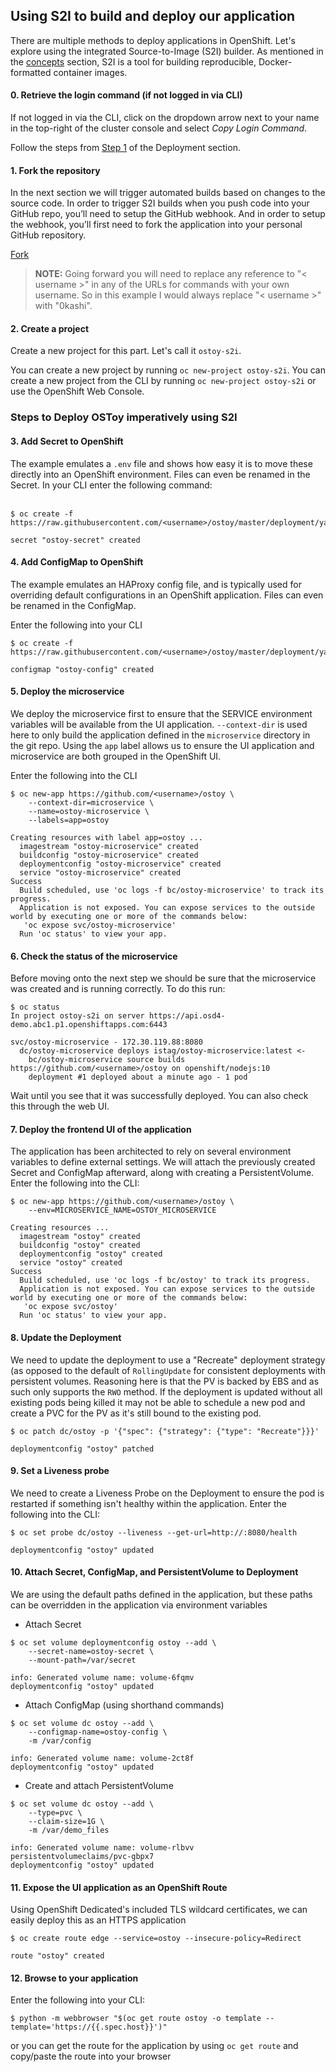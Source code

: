 ## Using S2I to build and deploy our application

There are multiple methods to deploy applications in OpenShift. Let's explore using the integrated Source-to-Image (S2I) builder. As mentioned in the [concepts](2-concepts.md) section, S2I is a tool for building reproducible, Docker-formatted container images. 

#### 0. Retrieve the login command (if not logged in via CLI)
If not logged in via the CLI, click on the dropdown arrow next to your name in the top-right of the cluster console and select *Copy Login Command*.

Follow the steps from [Step 1](4-deployment.md#1-retrieve-the-login-command) of the Deployment section.

#### 1. Fork the repository
In the next section we will trigger automated builds based on changes to the source code. In order to trigger S2I builds when you push code into your GitHub repo, you’ll need to setup the GitHub webhook.  And in order to setup the webhook, you’ll first need to fork the application into your personal GitHub repository.

<a class="github-button" href="https://github.com/openshift-cs/ostoy/fork" data-icon="octicon-repo-forked" data-size="large" aria-label="Fork openshift-cs/ostoy on GitHub">Fork</a>

> **NOTE:** Going forward you will need to replace any reference to "< username >" in any of the URLs for commands with your own username.  So in this example I would always replace "< username >" with "0kashi".

#### 2. Create a project
Create a new project for this part. Let's call it `ostoy-s2i`.  

You can create a new project by running `oc new-project ostoy-s2i`. You can create a new project from the CLI by running `oc new-project ostoy-s2i` or use the OpenShift Web Console.

### Steps to Deploy OSToy imperatively using S2I

#### 3. Add Secret to OpenShift
The example emulates a `.env` file and shows how easy it is to move these directly into an OpenShift environment. Files can even be renamed in the Secret.  In your CLI enter the following command:<br><br>
```shell
$ oc create -f https://raw.githubusercontent.com/<username>/ostoy/master/deployment/yaml/secret.yaml

secret "ostoy-secret" created
```

#### 4. Add ConfigMap to OpenShift
The example emulates an HAProxy config file, and is typically used for overriding default configurations in an OpenShift application. Files can even be renamed in the ConfigMap.

Enter the following into your CLI 
```shell
$ oc create -f https://raw.githubusercontent.com/<username>/ostoy/master/deployment/yaml/configmap.yaml

configmap "ostoy-config" created
```

#### 5. Deploy the microservice
We deploy the microservice first to ensure that the SERVICE environment variables will be available from the UI application. `--context-dir` is used here to only build the application defined in the `microservice` directory in the git repo. Using the `app` label allows us to ensure the UI application and microservice are both grouped in the OpenShift UI.  

Enter the following into the CLI
```shell
$ oc new-app https://github.com/<username>/ostoy \
    --context-dir=microservice \
    --name=ostoy-microservice \
    --labels=app=ostoy

Creating resources with label app=ostoy ...
  imagestream "ostoy-microservice" created
  buildconfig "ostoy-microservice" created
  deploymentconfig "ostoy-microservice" created
  service "ostoy-microservice" created
Success
  Build scheduled, use 'oc logs -f bc/ostoy-microservice' to track its progress.
  Application is not exposed. You can expose services to the outside world by executing one or more of the commands below:
   'oc expose svc/ostoy-microservice'
  Run 'oc status' to view your app.
```
#### 6. Check the status of the microservice
Before moving onto the next step we should be sure that the microservice was created and is running correctly.  To do this run:

```shell
$ oc status
In project ostoy-s2i on server https://api.osd4-demo.abc1.p1.openshiftapps.com:6443

svc/ostoy-microservice - 172.30.119.88:8080
  dc/ostoy-microservice deploys istag/ostoy-microservice:latest <-
    bc/ostoy-microservice source builds https://github.com/<username>/ostoy on openshift/nodejs:10 
    deployment #1 deployed about a minute ago - 1 pod
``` 

Wait until you see that it was successfully deployed. You can also check this through the web UI.

#### 7. Deploy the frontend UI of the application
The application has been architected to rely on several environment variables to define external settings. We will attach the previously created Secret and ConfigMap afterward, along with creating a PersistentVolume.  Enter the following into the CLI:
```shell
$ oc new-app https://github.com/<username>/ostoy \
    --env=MICROSERVICE_NAME=OSTOY_MICROSERVICE

Creating resources ...
  imagestream "ostoy" created
  buildconfig "ostoy" created
  deploymentconfig "ostoy" created
  service "ostoy" created
Success
  Build scheduled, use 'oc logs -f bc/ostoy' to track its progress.
  Application is not exposed. You can expose services to the outside world by executing one or more of the commands below:
   'oc expose svc/ostoy'
  Run 'oc status' to view your app.
```

#### 8. Update the Deployment 
We need to update the deployment to use a "Recreate" deployment strategy (as opposed to the default of `RollingUpdate` for consistent deployments with persistent volumes. Reasoning here is that the PV is backed by EBS and as such only supports the `RWO` method.  If the deployment is updated without all existing pods being killed it may not be able to schedule a new pod and create a PVC for the PV as it's still bound to the existing pod.
```shell
$ oc patch dc/ostoy -p '{"spec": {"strategy": {"type": "Recreate"}}}'

deploymentconfig "ostoy" patched
```

#### 9. Set a Liveness probe 
We need to create a Liveness Probe on the Deployment to ensure the pod is restarted if something isn't healthy within the application.  Enter the following into the CLI:
```shell
$ oc set probe dc/ostoy --liveness --get-url=http://:8080/health

deploymentconfig "ostoy" updated
```

#### 10. Attach Secret, ConfigMap, and PersistentVolume to Deployment
We are using the default paths defined in the application, but these paths can be overridden in the application via environment variables

- Attach Secret
```shell
$ oc set volume deploymentconfig ostoy --add \
    --secret-name=ostoy-secret \
    --mount-path=/var/secret

info: Generated volume name: volume-6fqmv
deploymentconfig "ostoy" updated
```

- Attach ConfigMap (using shorthand commands)
```shell
$ oc set volume dc ostoy --add \
    --configmap-name=ostoy-config \
    -m /var/config

info: Generated volume name: volume-2ct8f
deploymentconfig "ostoy" updated
```

- Create and attach PersistentVolume
```shell
$ oc set volume dc ostoy --add \
    --type=pvc \
    --claim-size=1G \
    -m /var/demo_files

info: Generated volume name: volume-rlbvv
persistentvolumeclaims/pvc-gbpx7
deploymentconfig "ostoy" updated
```

#### 11. Expose the UI application as an OpenShift Route
Using OpenShift Dedicated's included TLS wildcard certificates, we can easily deploy this as an HTTPS application
```shell
$ oc create route edge --service=ostoy --insecure-policy=Redirect

route "ostoy" created
```

#### 12. Browse to your application
Enter the following into your CLI:

`$ python -m webbrowser "$(oc get route ostoy -o template --template='https://{{.spec.host}}')"`

or you can get the route for the application by using `oc get route` and copy/paste the route into your browser

